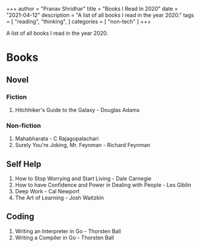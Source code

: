 +++
author = "Pranav Shridhar"
title = "Books I Read In 2020"
date = "2021-04-12"
description = "A list of all books I read in the year 2020."
tags = [
    "reading",
    "thinking",
]
categories = [
    "non-tech"
]
+++

A list of all books I read in the year 2020.

# Books

## Novel 

### Fiction
1. Hitchhiker's Guide to the Galaxy - Douglas Adams

### Non-fiction
1. Mahabharata - C Rajagopalachari
2. Surely You're Joking, Mr. Feynman - Richard Feynman

## Self Help
1. How to Stop Worrying and Start Living - Dale Carnegie
2. How to have Confidence and Power in Dealing with People - Les Giblin
3. Deep Work - Cal Newport
4. The Art of Learning - Josh Waitzkin

## Coding
1. Writing an Interpreter in Go - Thorsten Ball
2. Writing a Compiler in Go - Thorsten Ball